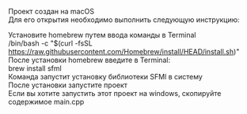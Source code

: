 Проект создан на macOS    
Для его открытия необходимо выполнить следующую инструкцию:

Установите homebrew путем ввода команды в Terminal      
/bin/bash -c "$(curl -fsSL https://raw.githubusercontent.com/Homebrew/install/HEAD/install.sh)"   
После установки homebrew введите в Terminal:  
brew install sfml  
Команда запустит установку библиотеки SFMl в систему        
После установки запустите проект       
Если вы хотите запустить этот проект на windows, скопируйте содержимое main.cpp